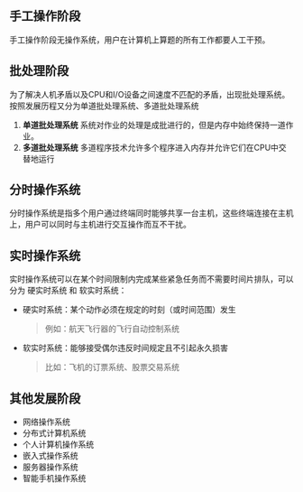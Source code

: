 ## 手工操作阶段

手工操作阶段无操作系统，用户在计算机上算题的所有工作都要人工干预。

## 批处理阶段

为了解决人机矛盾以及CPU和I/O设备之间速度不匹配的矛盾，出现批处理系统。按照发展历程又分为单道批处理系统、多道批处理系统

1. **单道批处理系统**
   系统对作业的处理是成批进行的，但是内存中始终保持一道作业。
2. **多道批处理系统**
   多道程序技术允许多个程序进入内存并允许它们在CPU中交替地运行

## 分时操作系统

分时操作系统是指多个用户通过终端同时能够共享一台主机，这些终端连接在主机上，用户可以同时与主机进行交互操作而互不干扰。

## 实时操作系统

实时操作系统可以在某个时间限制内完成某些紧急任务而不需要时间片排队，可以分为 硬实时系统 和 软实时系统：

* 硬实时系统：某个动作必须在规定的时刻（或时间范围）发生
  > 例如：航天飞行器的飞行自动控制系统
  >
* 软实时系统：能够接受偶尔违反时间规定且不引起永久损害
  > 比如：飞机的订票系统、股票交易系统
  >

## 其他发展阶段

* 网络操作系统
* 分布式计算机系统
* 个人计算机操作系统
* 嵌入式操作系统
* 服务器操作系统
* 智能手机操作系统